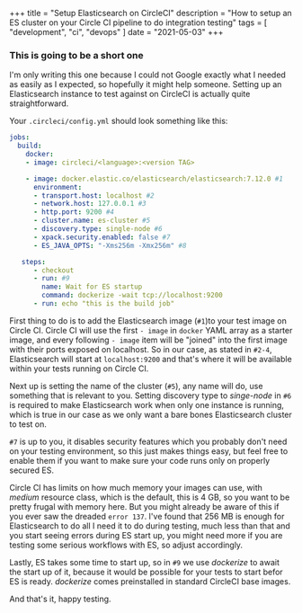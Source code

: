 +++
title = "Setup Elasticsearch on CircleCI"
description = "How to setup an ES cluster on your Circle CI pipeline to do integration testing"
tags = [
  "development",
	"ci",
	"devops"
]
date = "2021-05-03"
+++

### This is going to be a short one

I'm only writing this one because I could not Google exactly what I needed as easily as I expected, so hopefully it might help someone.
Setting up an Elasticsearch instance to test against on CircleCI is actually quite straightforward.


Your `.circleci/config.yml` should look something like this:

```yaml
jobs:
  build:
    docker:
    - image: circleci/<language>:<version TAG>

	- image: docker.elastic.co/elasticsearch/elasticsearch:7.12.0 #1
      environment:
      - transport.host: localhost #2
      - network.host: 127.0.0.1 #3
      - http.port: 9200 #4
      - cluster.name: es-cluster #5
      - discovery.type: single-node #6
      - xpack.security.enabled: false #7
      - ES_JAVA_OPTS: "-Xms256m -Xmx256m" #8

   steps:
      - checkout
	  - run: #9
        name: Wait for ES startup
        command: dockerize -wait tcp://localhost:9200
      - run: echo "this is the build job"
```

First thing to do is to add the Elasticsearch image (`#1`)to your test image on Circle CI. Circle CI will use the first `- image` in `docker` YAML array as a starter image, and every following `- image` item will be "joined" into the first image with their ports exposed on localhost.
So in our case, as stated in `#2-4`, Elasticsearch will start at `localhost:9200` and that's where it will be available within your tests running on Circle CI.


Next up is setting the name of the cluster (`#5`), any name will do, use something that is relevant to you.
Setting discovery type to _singe-node_ in `#6` is required to make Elasticsearch work when only one instance is running, which is true in our case as we only want a bare bones Elasticsearch cluster to test on.

`#7` is up to you, it disables security features which you probably don't need on your testing environment, so this just makes things easy, but feel free to enable them if you want to make sure your code runs only on properly secured ES.


Circle CI has limits on how much memory your images can use, with _medium_ resource class, which is the default, this is 4 GB, so you want to be pretty frugal with memory here.
But you might already be aware of this if you ever saw the dreaded `error 137`.
I've found that 256 MB is enough for Elasticsearch to do all I need it to do during testing, much less than that and you start seeing errors during ES start up, you might need more if you are testing some serious workflows with ES, so adjust accordingly.


Lastly, ES takes some time to start up, so in `#9` we use _dockerize_ to await the start up of it, because it would be possible for your tests to start befor ES is ready.
_dockerize_ comes preinstalled in standard CircleCI base images.


And that's it, happy testing.

